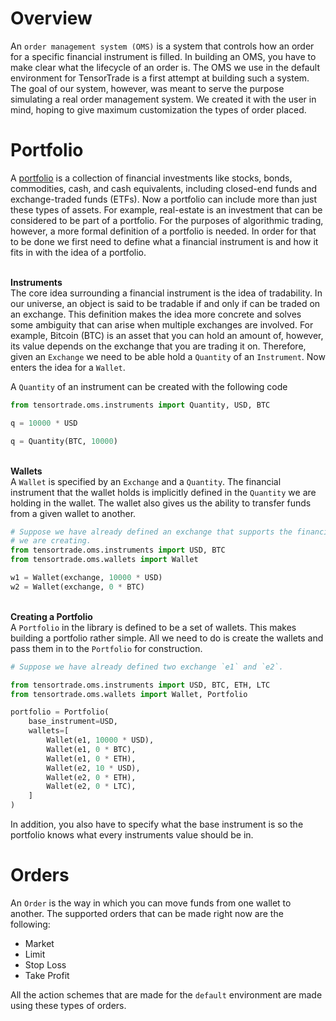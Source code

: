 # Overview
An `order management system (OMS)` is a system that controls how an order for a
specific financial instrument is filled. In building an OMS, you have to make clear
what the lifecycle of an order is. The OMS we use in the default environment for
TensorTrade is a first attempt at building such a system. The goal of our system,
however, was meant to serve the purpose simulating a real order management system.
We created it with the user in mind, hoping to give maximum customization the types
of order placed.

# Portfolio
A [portfolio](https://www.investopedia.com/terms/p/portfolio.asp) is a collection of financial investments like stocks, bonds, commodities, cash, and cash equivalents, including closed-end funds and exchange-traded funds (ETFs). Now a portfolio can include more than just these types of assets. For example, real-estate is an investment that can be considered to be part of a portfolio. For the purposes of algorithmic trading, however, a more formal definition of a portfolio is needed. In order for that to be done we first need to define what a financial instrument is and how it fits in with the idea of a portfolio.

<br> **Instruments** <br>
The core idea surrounding a financial instrument is the idea of tradability. In our universe, an object is said to be tradable if and only if can be traded on an exchange. This definition makes the idea more concrete and solves some ambiguity that can arise when multiple exchanges are involved. For example, Bitcoin (BTC) is an asset that you can hold an amount of, however, its value depends on the exchange that you are trading it on. Therefore, given an `Exchange` we need to be able hold a `Quantity` of an `Instrument`. Now enters the idea for a `Wallet`.

A `Quantity` of an instrument can be created with the following code
```python
from tensortrade.oms.instruments import Quantity, USD, BTC

q = 10000 * USD

q = Quantity(BTC, 10000)
```

<br> **Wallets** <br>
A `Wallet` is specified by an `Exchange` and a `Quantity`. The financial instrument that the wallet holds is implicitly defined in the `Quantity` we are holding in the wallet. The wallet also gives us the ability to transfer funds from a given wallet to another.

```python
# Suppose we have already defined an exchange that supports the financial instrument
# we are creating.
from tensortrade.oms.instruments import USD, BTC
from tensortrade.oms.wallets import Wallet

w1 = Wallet(exchange, 10000 * USD)
w2 = Wallet(exchange, 0 * BTC)
```

<br> **Creating a Portfolio** <br>
A `Portfolio` in the library is defined to be a set of wallets. This makes building a portfolio rather simple. All we need to do is create the wallets and pass them in to the `Portfolio` for construction.

```python
# Suppose we have already defined two exchange `e1` and `e2`.

from tensortrade.oms.instruments import USD, BTC, ETH, LTC
from tensortrade.oms.wallets import Wallet, Portfolio

portfolio = Portfolio(
    base_instrument=USD,
    wallets=[
        Wallet(e1, 10000 * USD),
        Wallet(e1, 0 * BTC),
        Wallet(e1, 0 * ETH),
        Wallet(e2, 10 * USD),
        Wallet(e2, 0 * ETH),
        Wallet(e2, 0 * LTC),
    ]
)

```
In addition, you also have to specify what the base instrument is so the portfolio knows what every instruments value should be in.

# Orders
An `Order` is the way in which you can move funds from one wallet to another. The supported orders that can be made right now are the following:
* Market
* Limit
* Stop Loss
* Take Profit

All the action schemes that are made for the `default` environment are made using these types of orders.
